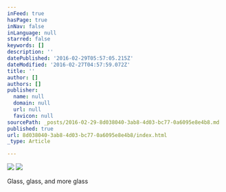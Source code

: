 ```yaml
---
inFeed: true
hasPage: true
inNav: false
inLanguage: null
starred: false
keywords: []
description: ''
datePublished: '2016-02-29T05:57:05.215Z'
dateModified: '2016-02-27T04:57:59.072Z'
title: ''
author: []
authors: []
publisher:
  name: null
  domain: null
  url: null
  favicon: null
sourcePath: _posts/2016-02-29-8d038040-3ab8-4d03-bc77-0a6095e8e4b8.md
published: true
url: 8d038040-3ab8-4d03-bc77-0a6095e8e4b8/index.html
_type: Article

---
```

![](https://the-grid-user-content.s3-us-west-2.amazonaws.com/bb924303-e3f4-4dce-87ef-bcf7090f1cb8.jpg)
![](https://the-grid-user-content.s3-us-west-2.amazonaws.com/047b3a50-001e-4b3d-a59d-8670bb4fe154.jpg)

Glass, glass, and more glass